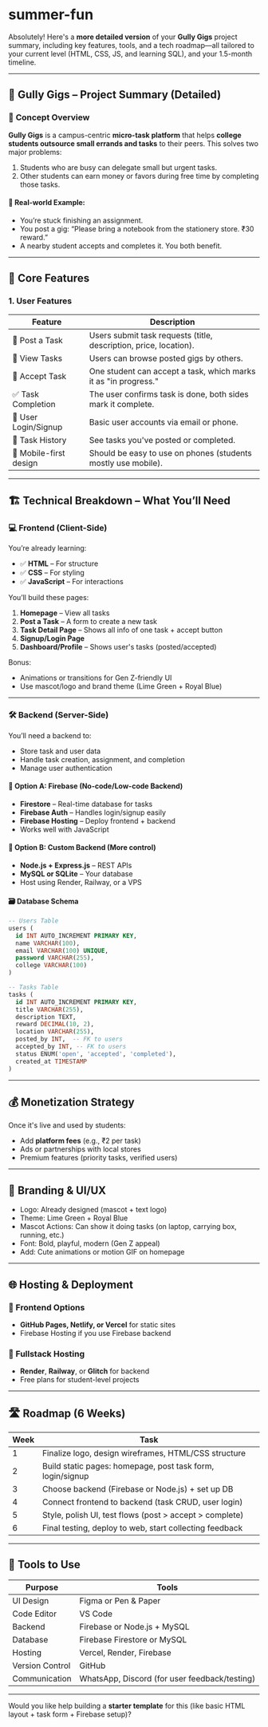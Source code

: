 # summer-fun
Absolutely! Here's a **more detailed version** of your **Gully Gigs** project summary, including key features, tools, and a tech roadmap—all tailored to your current level (HTML, CSS, JS, and learning SQL), and your 1.5-month timeline.

---

## 🧠 **Gully Gigs – Project Summary (Detailed)**

### 🎯 **Concept Overview**

**Gully Gigs** is a campus-centric **micro-task platform** that helps **college students outsource small errands and tasks** to their peers. This solves two major problems:

1. Students who are busy can delegate small but urgent tasks.
2. Other students can earn money or favors during free time by completing those tasks.

#### 🔄 Real-world Example:

* You’re stuck finishing an assignment.
* You post a gig: “Please bring a notebook from the stationery store. ₹30 reward.”
* A nearby student accepts and completes it. You both benefit.

---

## 🧩 **Core Features**

### 1. **User Features**

| Feature                | Description                                                       |
| ---------------------- | ----------------------------------------------------------------- |
| 📝 Post a Task         | Users submit task requests (title, description, price, location). |
| 👀 View Tasks          | Users can browse posted gigs by others.                           |
| 🙋 Accept Task         | One student can accept a task, which marks it as "in progress."   |
| ✅ Task Completion      | The user confirms task is done, both sides mark it complete.      |
| 👤 User Login/Signup   | Basic user accounts via email or phone.                           |
| 🧾 Task History        | See tasks you've posted or completed.                             |
| 📱 Mobile-first design | Should be easy to use on phones (students mostly use mobile).     |

---

## 🏗️ **Technical Breakdown – What You’ll Need**

### 💻 Frontend (Client-Side)

You’re already learning:

* ✅ **HTML** – For structure
* ✅ **CSS** – For styling
* ✅ **JavaScript** – For interactions

You’ll build these pages:

1. **Homepage** – View all tasks
2. **Post a Task** – A form to create a new task
3. **Task Detail Page** – Shows all info of one task + accept button
4. **Signup/Login Page**
5. **Dashboard/Profile** – Shows user's tasks (posted/accepted)

Bonus:

* Animations or transitions for Gen Z-friendly UI
* Use mascot/logo and brand theme (Lime Green + Royal Blue)

---

### 🛠 Backend (Server-Side)

You’ll need a backend to:

* Store task and user data
* Handle task creation, assignment, and completion
* Manage user authentication

#### 🧩 Option A: Firebase (No-code/Low-code Backend)

* **Firestore** – Real-time database for tasks
* **Firebase Auth** – Handles login/signup easily
* **Firebase Hosting** – Deploy frontend + backend
* Works well with JavaScript

#### 🧩 Option B: Custom Backend (More control)

* **Node.js + Express.js** – REST APIs
* **MySQL or SQLite** – Your database
* Host using Render, Railway, or a VPS

#### 🗃️ Database Schema

```sql
-- Users Table
users (
  id INT AUTO_INCREMENT PRIMARY KEY,
  name VARCHAR(100),
  email VARCHAR(100) UNIQUE,
  password VARCHAR(255),
  college VARCHAR(100)
)

-- Tasks Table
tasks (
  id INT AUTO_INCREMENT PRIMARY KEY,
  title VARCHAR(255),
  description TEXT,
  reward DECIMAL(10, 2),
  location VARCHAR(255),
  posted_by INT,  -- FK to users
  accepted_by INT, -- FK to users
  status ENUM('open', 'accepted', 'completed'),
  created_at TIMESTAMP
)
```

---

## 💰 **Monetization Strategy**

Once it's live and used by students:

* Add **platform fees** (e.g., ₹2 per task)
* Ads or partnerships with local stores
* Premium features (priority tasks, verified users)

---

## 🎨 Branding & UI/UX

* Logo: Already designed (mascot + text logo)
* Theme: Lime Green + Royal Blue
* Mascot Actions: Can show it doing tasks (on laptop, carrying box, running, etc.)
* Font: Bold, playful, modern (Gen Z appeal)
* Add: Cute animations or motion GIF on homepage

---

## 🌐 Hosting & Deployment

### 🔹 Frontend Options

* **GitHub Pages, Netlify, or Vercel** for static sites
* Firebase Hosting if you use Firebase backend

### 🔹 Fullstack Hosting

* **Render**, **Railway**, or **Glitch** for backend
* Free plans for student-level projects

---

## 🛣 Roadmap (6 Weeks)

| Week | Task                                                       |
| ---- | ---------------------------------------------------------- |
| 1    | Finalize logo, design wireframes, HTML/CSS structure       |
| 2    | Build static pages: homepage, post task form, login/signup |
| 3    | Choose backend (Firebase or Node.js) + set up DB           |
| 4    | Connect frontend to backend (task CRUD, user login)        |
| 5    | Style, polish UI, test flows (post > accept > complete)    |
| 6    | Final testing, deploy to web, start collecting feedback    |

---

## 🧰 Tools to Use

| Purpose         | Tools                                         |
| --------------- | --------------------------------------------- |
| UI Design       | Figma or Pen & Paper                          |
| Code Editor     | VS Code                                       |
| Backend         | Firebase or Node.js + MySQL                   |
| Database        | Firebase Firestore or MySQL                   |
| Hosting         | Vercel, Render, Firebase                      |
| Version Control | GitHub                                        |
| Communication   | WhatsApp, Discord (for user feedback/testing) |

---

Would you like help building a **starter template** for this (like basic HTML layout + task form + Firebase setup)?
